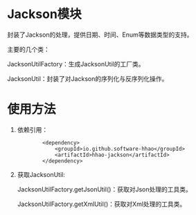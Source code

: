 # Jackson模块

封装了Jackson的处理，提供日期、时间、Enum等数据类型的支持。

主要的几个类：

JacksonUtilFactory：生成JacksonUtil的工厂类。

JacksonUtil：封装了对Jackson的序列化与反序列化操作。

# 使用方法

1. 依赖引用：

   ```
           <dependency>
               <groupId>io.github.software-hhao</groupId>
               <artifactId>hhao-jackson</artifactId>
           </dependency>
   ```
2. 获取JacksonUtil:

   JacksonUtilFactory.getJsonUtil()：获取对Json处理的工具类。

   JacksonUtilFactory.getXmlUtil()：获取对Xml处理的工具类。

